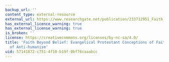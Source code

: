 ```yaml
---
backup_url: ''
content_type: external-resource
external_url: https://www.researchgate.net/publication/233712951_Faith_beyond_Belief_Evangelical_Protestant_Conceptions_of_Faith_and_the_Resonance_of_Anti-Humanism
has_external_licence_warning: true
has_external_license_warning: true
is_broken: ''
license: https://creativecommons.org/licenses/by-nc-sa/4.0/
title: 'Faith Beyond Belief: Evangelical Protestant Conceptions of Faith and the Resonance
  of Anti-humanism'
uid: 57141872-c751-4f10-b19f-0bf76caaabcc
---
```

